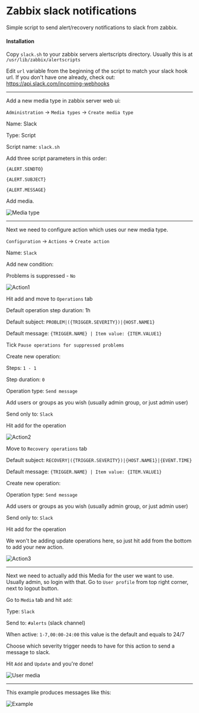 # Zabbix slack notifications

Simple script to send alert/recovery notifications to slack from zabbix.

#### Installation

Copy `slack.sh` to your zabbix servers alertscripts directory. Usually this is at `/usr/lib/zabbix/alertscripts`

Edit `url` variable from the beginning of the script to match your slack hook url. If you don't have one already, check out: https://api.slack.com/incoming-webhooks

----

Add a new media type in zabbix server web ui:

`Administration` -> `Media types` -> `Create media type`

Name: Slack

Type: Script

Script name: `slack.sh`

Add three script parameters in this order:

`{ALERT.SENDTO}`

`{ALERT.SUBJECT}`

`{ALERT.MESSAGE}`


Add media.


![Media type](http://yawn.fi/zabbix-slack/zabbix-media-type.png "Media type")

----

Next we need to configure action which uses our new media type.


`Configuration` -> `Actions` -> `Create action`


Name: `Slack`

Add new condition:

Problems is suppressed - `No`

![Action1](http://yawn.fi/zabbix-slack/zabbix-action1.png "Action1")


Hit add and move to `Operations` tab

Default operation step duration: 1h

Default subject: `PROBLEM|({TRIGGER.SEVERITY})|{HOST.NAME1}`

Default message: `{TRIGGER.NAME} | Item value: {ITEM.VALUE1}`

Tick `Pause operations for suppressed problems`

Create new operation:


Steps: `1 - 1`

Step duration: `0`

Operation type: `Send message`

Add users or groups as you wish (usually admin group, or just admin user)

Send only to: `Slack`

Hit add for the operation

![Action2](http://yawn.fi/zabbix-slack/zabbix-action2.png "Action2")

Move to `Recovery operations` tab


Default subject: `RECOVERY|({TRIGGER.SEVERITY})|{HOST.NAME1}|{EVENT.TIME}`

Default message: `{TRIGGER.NAME} | Item value: {ITEM.VALUE1}`

Create new operation:

Operation type: `Send message`

Add users or groups as you wish (usually admin group, or just admin user)

Send only to: `Slack`

Hit add for the operation


We won't be adding update operations here, so just hit add from the bottom to add your new action.


![Action3](http://yawn.fi/zabbix-slack/zabbix-action3.png "Action3")

----

Next we need to actually add this Media for the user we want to use. Usually admin, so login with that. Go to `User profile` from top right corner, next to logout button.


Go to `Media` tab and hit `add`:



Type: `Slack`


Send to: `#alerts` (slack channel)


When active: `1-7,00:00-24:00` this value is the default and equals to 24/7


Choose which severity trigger needs to have for this action to send a message to slack.


Hit `Add` and `Update` and you're done!


![User media](http://yawn.fi/zabbix-slack/zabbix-media-user.png "User media")

----


This example produces messages like this:


![Example](http://yawn.fi/zabbix-slack/zabbix-slack.png "Example")

